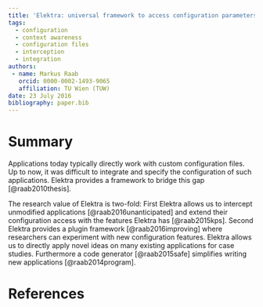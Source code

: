```yaml
---
title: 'Elektra: universal framework to access configuration parameters'
tags:
  - configuration
  - context awareness
  - configuration files
  - interception
  - integration
authors:
 - name: Markus Raab
   orcid: 0000-0002-1493-9065
   affiliation: TU Wien (TUW)
date: 23 July 2016
bibliography: paper.bib
---
```


# Summary

Applications today typically directly work with custom configuration files.
Up to now, it was difficult to integrate and specify the configuration of such applications.
Elektra provides a framework to bridge this gap [@raab2010thesis].

The research value of Elektra is two-fold:
First Elektra allows us to intercept unmodified applications [@raab2016unanticipated] and extend their configuration access with the features Elektra has [@raab2015kps].
Second Elektra provides a plugin framework [@raab2016improving] where researchers can experiment with new configuration features.
Elektra allows us to directly apply novel ideas on many existing applications for case studies.
Furthermore a code generator [@raab2015safe] simplifies writing new applications [@raab2014program].

# References
